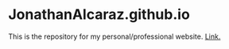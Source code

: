 # JonathanAlcaraz.github.io
This is the repository for my personal/professional website. [Link.](https://jonathanalcaraz.github.io)
